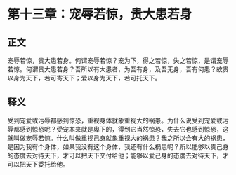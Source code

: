 # 第十三章：宠辱若惊，贵大患若身

## 正文
宠辱若惊，贵大患若身。何谓宠辱若惊？宠为下，得之若惊，失之若惊，是谓宠辱若惊。何谓贵大患若身？吾所以有大患者，为吾有身，及吾无身，吾有何患？故贵以身为天下，若可寄天下；爱以身为天下，若可托天下。

## 释义
受到宠爱或污辱都感到惊恐，重视身体就象重视大的祸患。为什么说受到宠爱或污辱都感到惊恐呢？受宠本来就是卑下的，得到它当然惊恐，失去它也感到惊恐，这就叫做宠辱若惊。什么叫做重视己身就象重视大的祸患？我之所以会有大的祸患，是因为我有个身体，如果我没有这个身体，我还有什么祸患呢？所以能够以贵己身的态度去对待天下，才可以把天下交付给他；能够以爱己身的态度去对待天下，才可以把天下委托给他。